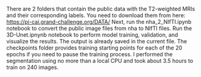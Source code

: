 There are 2 folders that contain the public data with the T2-weighted MRIs and their corresponding labels. You need to download them from here: https://pi-cai.grand-challenge.org/DATA/
Next, run the nha_2_NIfTI.ipynb notebook to convert the public image files from nha to NIfTI files.
Run the 3D-Unet.ipnynb notebook to perform model training, validation, and visualize the results. The output is already saved in the current file.
The checkpoints folder provides training starting points for each of the 20 epochs if you need to pause the training process. I performed the segmentation using no more than a local CPU and took about 3.5 hours to train on 240 images.
